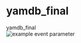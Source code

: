 # yamdb_final
yamdb_final         
![example event parameter](https://github.com/Alexandra1624/yamdb_final/actions/workflows/yamdb_workflow.yml/badge.svg?event=push)
